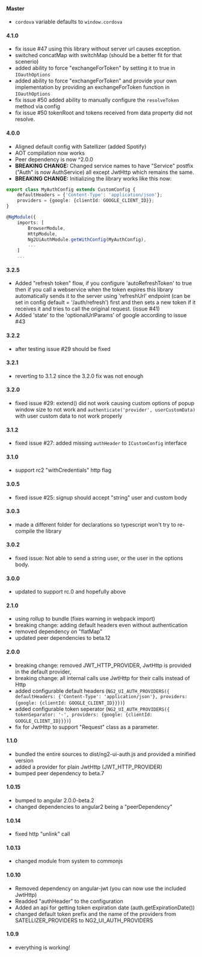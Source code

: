 #### Master
* `cordova` variable defaults to `window.cordova`

#### 4.1.0
* fix issue #47 using this library without server url causes exception.
* switched concatMap with switchMap (should be a better fit for that scenerio)
* added ability to force "exchangeForToken" by setting it to true in `IOauthOptions`
* added ability to force "exchangeForToken" and provide your own implementation by providing an exchangeForToken function in `IOauthOptions`
* fix issue #50 added ability to manually configure the `resolveToken` method via config
* fix issue #50 tokenRoot and tokens received from data property did not resolve.

#### 4.0.0
* Aligned default config with Satellizer (added Spotify)
* AOT compilation now works
* Peer dependency is now ^2.0.0
* **BREAKING CHANGE:** Changed service names to have "Service" postfix ("Auth" is now AuthService) all except JwtHttp which remains the same.
* **BREAKING CHANGE:** Initializing the library works like this now:
```typescript
export class MyAuthConfig extends CustomConfig {
    defaultHeaders = {'Content-Type': 'application/json'};
    providers = {google: {clientId: GOOGLE_CLIENT_ID}};
}

@NgModule({
    imports: [
        BrowserModule,
        HttpModule,
        Ng2UiAuthModule.getWithConfig(MyAuthConfig),
        ...
    ]
    ...
```

#### 3.2.5
* Added "refresh token" flow, if you configure 'autoRefreshToken' to true then if you call a webservice when the token expires this library automatically sends it to the server using 'refreshUrl' endpoint (can be set in config default = '/auth/refresh') first and then sets a new token if it receives it and tries to call the original request. (issue #41)
* Added 'state' to the 'optionalUrlParams' of google according to issue #43

#### 3.2.2
* after testing issue #29 should be fixed

#### 3.2.1
* reverting to 3.1.2 since the 3.2.0 fix was not enough

#### 3.2.0
* fixed issue #29: extend() did not work causing custom options of popup window size to not work and `authenticate('provider', userCustomData)` with user custom data to not work properly

#### 3.1.2
* fixed issue #27: added missing `authHeader` to `ICustomConfig` interface

#### 3.1.0
* support rc2 "withCredentials" http flag

#### 3.0.5
* fixed issue #25: signup should accept "string" user and custom body

#### 3.0.3
* made a different folder for declarations so typescript won't try to re-compile the library

#### 3.0.2
* fixed issue: Not able to send a string user, or the user in the options body.

#### 3.0.0
* updated to support rc.0 and hopefully above

#### 2.1.0
* using rollup to bundle (fixes warning in webpack import)
* breaking change: adding default headers even without authentication
* removed dependency on "flatMap"
* updated peer dependencies to beta.12

#### 2.0.0
* breaking change: removed JWT_HTTP_PROVIDER, JwtHttp is provided in the default provider,
* breaking change: all internal calls use JwtHttp for their calls instead of Http
* added configurable default headers (`NG2_UI_AUTH_PROVIDERS({ defaultHeaders: {'Content-Type': 'application/json'}, providers: {google: {clientId: GOOGLE_CLIENT_ID}}})`)
* added configurable token seperator (`NG2_UI_AUTH_PROVIDERS({ tokenSeparator: '-', providers: {google: {clientId: GOOGLE_CLIENT_ID}}})`)
* fix for JwtHttp to support "Request" class as a parameter.

#### 1.1.0
* bundled the entire sources to dist/ng2-ui-auth.js and provided a minified version
* added a provider for plain JwtHttp (JWT_HTTP_PROVIDER)
* bumped peer dependency to beta.7

#### 1.0.15
* bumped to angular 2.0.0-beta.2
* changed dependencies to angular2 being a "peerDependency"

#### 1.0.14
* fixed http "unlink" call

#### 1.0.13
* changed module from system to commonjs

#### 1.0.10
* Removed dependency on angular-jwt (you can now use the included JwtHttp)
* Readded "authHeader" to the configuration
* Added an api for getting token expiration date (auth.getExpirationDate())
* changed default token prefix and the name of the providers from SATELLIZER_PROVIDERS to NG2_UI_AUTH_PROVIDERS 

#### 1.0.9
* everything is working!
